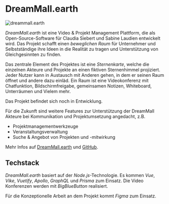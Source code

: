 # DreamMall.earth

![dreammall.earth](../images/projekte/dreammall.png)

*DreamMall.earth* ist eine Video & Projekt Management Plattform, die als Open-Source-Software für Claudia Siebert und Sabine Laudien entwickelt wird. Das Projekt schafft einen *beweglichen Raum* für Unternehmer und Selbstständige ihre Ideen in die Realität zu tragen und Unterstützung von Gleichgesinnten zu finden.

Das zentrale Element des Projektes ist eine *Sternenkarte*, welche die einzelnen Akteure und Projekte an einen fiktiven Sternenhimmel projiziert. Jeder Nutzer kann in Austausch mit Anderen gehen, in dem er seinen Raum öffnet und andere dazu einläd. Ein Raum ist eine Videokonferenz mit Chatfunktion, Bildschirmfreigabe, gemeinsamen Notizen, Whiteboard, Unterräumen und Vielem mehr.

Das Projekt befindet sich noch in Entwicklung.

Für die Zukunft sind weitere Features zur Unterstützung der DreamMall Akteure bei Kommunikation und Projektumsetzung angedacht, z.B. 
- Projektmanagementwerkzeuge
- Veranstaltungsverwaltung
- Suche & Angebot von Projekten und -mitwirkung

Mehr Infos auf [DreamMall.earth](https://dreammall.earth) und [GitHub](https://github.com/dreammall-earth/dreammall.earth).

## Techstack

*DreamMall.earth* basiert auf der *Node.js*-Technologie. Es kommen *Vue*, *Vike*, *Vuetify*, *Apollo*, *GraphQL* und *Prisma* zum Einsatz. Die Video Konferenzen werden mit *BigBlueButton* realisiert.

Für die Konzeptionelle Arbeit an dem Projekt kommt *Figma* zum Einsatz.
